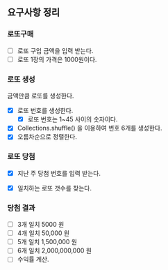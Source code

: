 ## 요구사항 정리

### 로또구매
- [ ] 로또 구입 금액을 입력 받는다.
- [ ] 로또 1장의 가격은 1000원이다.

### 로또 생성
금액만큼 로또를 생성한다.
- [x] 로또 번호를 생성한다.
  - [x] 로또 번호는 1~45 사이의 숫자이다.
- [x] Collections.shuffle() 을 이용하여 번호 6개를 생성한다.
- [x] 오름차순으로 정렬한다.
    
### 로또 당첨
- [x] 지난 주 당첨 번호를 입력 받는다.
- [x] 일치하는 로또 갯수를 찾는다.


### 당첨 결과
- [ ] 3개 일치 5000 원
- [ ] 4개 일치 50,000 원
- [ ] 5개 일치 1,500,000 원
- [ ] 6개 일치 2,000,000,000 원
- [ ] 수익률 계산.